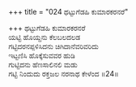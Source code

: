 +++
title = "024 ಥಟ್ಟುಗೆಡಹಿ ಕುಮಾರಕರನರೆ"

+++
ಥಟ್ಟುಗೆಡಹಿ ಕುಮಾರಕರನರೆ  
ಯಟ್ಟಿ ಹೊಯ್ದನು ಕೆಲಬಲದಲಡ  
ಗಟ್ಟಿದರನಪ್ಪಳಿಸಿದನು ಚಿಗಿದಾನೆವರಿವರಿದು  
ಇಟ್ಟಣಿಸಿ ಹೊಕ್ಕೆಸುವವರ ಹುಡಿ   
ಗುಟ್ಟಿದನು ಹೆಣಸಾಲಿನಲಿ ಮಡು  
ಗಟ್ಟಿ ನಿಂದುದು ರಕ್ತಜಲ ನರನಾಥ ಕೇಳೆಂದ       ॥24॥